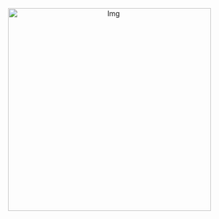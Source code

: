 </p>
<div align="center">
  <p align="center">
<img src="https://telegra.ph/file/a7e7d0a0ca9495b89e4dd.jpg" alt="Img" width="400" height="400"/>
